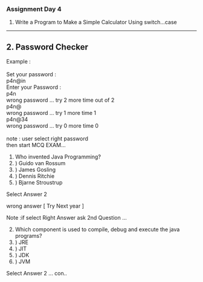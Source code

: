 ### Assignment Day 4

1. Write a  Program to Make a Simple Calculator Using switch...case
-------
## 2. Password Checker 
Example : <br><br>
Set your password :<br>
p4n@in<br>
Enter your Password :<br> 
p4n<br>
wrong password ... try 2 more time out of 2<br>
p4n@<br>
wrong password ... try 1 more time 1<br>
p4n@34 <br>
wrong password ... try 0 more time 0<br><br>
note : user select right password <br>
then start MCQ EXAM...<br>

 
1. Who invented Java Programming?
1. ) Guido van Rossum
2. ) James Gosling
3. ) Dennis Ritchie
4. ) Bjarne Stroustrup

Select Answer 2

wrong answer [ Try Next year ] 

Note :if select Right Answer 
ask 2nd Question ...

2. Which component is used to compile, debug and execute the java programs?
1. ) JRE
2. ) JIT
3. ) JDK
4. ) JVM

Select Answer 2 ... con..

